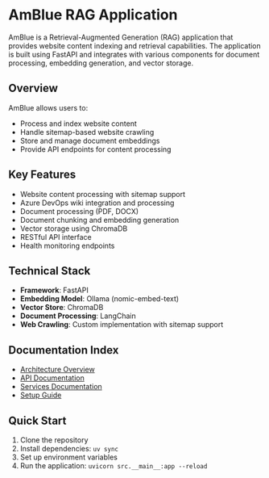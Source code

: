 # AmBlue RAG Application

AmBlue is a Retrieval-Augmented Generation (RAG) application that provides website content indexing and retrieval capabilities. The application is built using FastAPI and integrates with various components for document processing, embedding generation, and vector storage.

## Overview

AmBlue allows users to:

- Process and index website content
- Handle sitemap-based website crawling
- Store and manage document embeddings
- Provide API endpoints for content processing

## Key Features

- Website content processing with sitemap support
- Azure DevOps wiki integration and processing
- Document processing (PDF, DOCX)
- Document chunking and embedding generation
- Vector storage using ChromaDB
- RESTful API interface
- Health monitoring endpoints

## Technical Stack

- **Framework**: FastAPI
- **Embedding Model**: Ollama (nomic-embed-text)
- **Vector Store**: ChromaDB
- **Document Processing**: LangChain
- **Web Crawling**: Custom implementation with sitemap support

## Documentation Index

- [Architecture Overview](./ARCHITECTURE.md)
- [API Documentation](./API.md)
- [Services Documentation](./SERVICES.md)
- [Setup Guide](./SETUP.md)

## Quick Start

1. Clone the repository
2. Install dependencies: `uv sync`
3. Set up environment variables
4. Run the application: `uvicorn src.__main__:app --reload`
